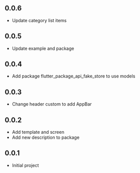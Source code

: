 ## 0.0.6

- Update category list items

## 0.0.5

- Update example and package

## 0.0.4

- Add package flutter_package_api_fake_store to use models

## 0.0.3

- Change header custom to add AppBar

## 0.0.2

- Add template and screen
- Add new description to package

## 0.0.1

- Initial project
